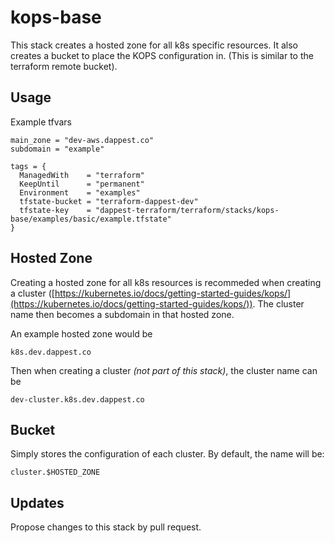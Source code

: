 # kops-base

This stack creates a hosted zone for all k8s specific resources. It also 
creates a bucket to place the KOPS configuration in. (This is similar to 
the terraform remote bucket). 


## Usage

Example tfvars

```
main_zone = "dev-aws.dappest.co"
subdomain = "example"

tags = {
  ManagedWith    = "terraform"
  KeepUntil      = "permanent"
  Environment    = "examples"
  tfstate-bucket = "terraform-dappest-dev"
  tfstate-key    = "dappest-terraform/terraform/stacks/kops-base/examples/basic/example.tfstate"
}
```


## Hosted Zone 

Creating a hosted zone for all k8s resources is recommeded when creating a cluster ([https://kubernetes.io/docs/getting-started-guides/kops/](https://kubernetes.io/docs/getting-started-guides/kops/)).
The cluster name then becomes a subdomain in that hosted zone. 


An example hosted zone would be

```
k8s.dev.dappest.co
```


Then when creating a cluster _(not part of this stack)_, the cluster name can be

```
dev-cluster.k8s.dev.dappest.co
``` 


## Bucket

Simply stores the configuration of each cluster. By default, the name will be:
 
```
cluster.$HOSTED_ZONE
```

## Updates

Propose changes to this stack by pull request.
